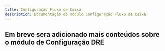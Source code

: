 ```yaml
---
title: Configuração Fluxo de Caixa
description: Documentação do módulo Configuração Fluxo de Caixa.
---
```


## Em breve sera adicionado mais conteúdos sobre o módulo de Configuração DRE
